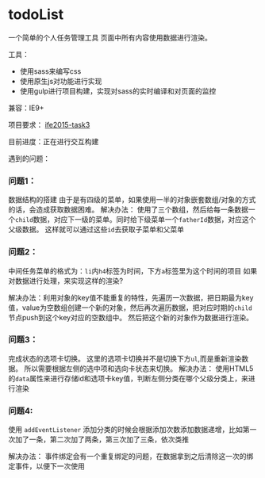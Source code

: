 # todoList
一个简单的个人任务管理工具
页面中所有内容使用数据进行渲染。

工具：
 - 使用sass来编写css
 - 使用原生js对功能进行实现
 - 使用gulp进行项目构建，实现对sass的实时编译和对页面的监控

兼容：IE9+



项目要求： 
[ife2015-task3](https://github.com/baidu-ife/ife/tree/master/2015_spring/task/task0003)  

目前进度：正在进行交互构建

遇到的问题：
### 问题1：
数据结构的搭建
由于是有四级的菜单，如果使用一半的对象嵌套数组/对象的方式的话，会造成获取数据困难。
解决办法：
使用了三个数组，然后给每一条数据一个`child`数据，对应下一级的菜单。同时给下级菜单一个`fatherId`数据，对应这个父级数据。  这样就可以通过这些`id`去获取子菜单和父菜单

### 问题2：
中间任务菜单的格式为：`li`内`h4`标签为时间，下方`a`标签里为这个时间的项目
如果对数据进行处理，来实现这样的渲染?

解决办法：利用对象的key值不能重复的特性，先遍历一次数据，把日期最为key值，value为空数组创建一个新的对象，然后再次遍历数据，把对应时期的`child`节点push到这个key对应的空数组中。
然后把这个新的对象作为数据进行渲染。

### 问题3：
完成状态的选项卡切换。
这里的选项卡切换并不是切换下方`ul`,而是重新渲染数据。
所以需要根据左侧的选中项和选向卡状态来切换。
解决办法：
使用HTML5的`data`属性来进行存储id和选项卡key值，判断左侧分类在哪个父级分类上，来进行渲染

### 问题4:

使用 `addEventListener` 添加分类的时候会根据添加次数添加数据递增，比如第一次加了一条，第二次加了两条，第三次加了三条，依次类推

解决办法：
事件绑定会有一个重复绑定的问题，在数据拿到之后清除这一次的绑定事件，以便下一次使用
